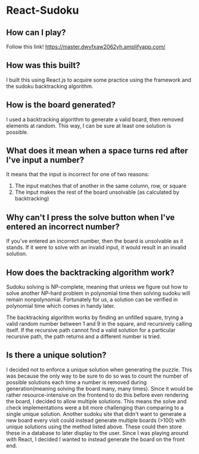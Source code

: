 # React-Sudoku

## How can I play?

Follow this link!
https://master.dwvfxaw2062yh.amplifyapp.com/

## How was this built?

I built this using React.js to acquire some practice using the framework and the sudoku backtracking algorithm.

## How is the board generated?

I used a backtracking algorithm to generate a valid board, then removed elements at random. This way, I can be sure at least one solution is possible.

## What does it mean when a space turns red after I've input a number?

It means that the input is incorrect for one of two reasons:
1) The input matches that of another in the same column, row, or square
2) The input makes the rest of the board unsolvable (as calculated by backtracking)

## Why can't I press the solve button when I've entered an incorrect number?

If you've entered an incorrect number, then the board is unsolvable as it stands. If it were to solve with an invalid input, it would result in an invalid solution.

## How does the backtracking algorithm work?

Sudoku solving is NP-complete, meaning that unless we figure out how to solve another NP-hard problem in polynomial time then solving sudoku will remain nonpolynomial. Fortunately for us, a solution can be verified in polynomial time which comes in handy later.

The backtracking algorithm works by finding an unfilled square, trying a valid random number between 1 and 9 in the square, and recursively calling itself. If the recursive path cannot find a valid solution for a particular recursive path, the path returns and a different number is tried.

## Is there a unique solution?

I decided not to enforce a unique solution when generating the puzzle. This was because the only way to be sure to do so was to count the number of possible solutions each time a number is removed during generation(meaning solving the board many, many times). Since it would be rather resource-intensive on the frontend to do this before even rendering the board, I decided to allow multiple solutions. This means the solve and check implementations were a bit more challenging than comparing to a single unique solution. Another sudoku site that didn't want to generate a new board every visit could instead generate multiple boards (>100) with unique solutions using the method listed above. These could then store these in a database to later display to the user. Since I was playing around with React, I decided I wanted to instead generate the board on the front end.
